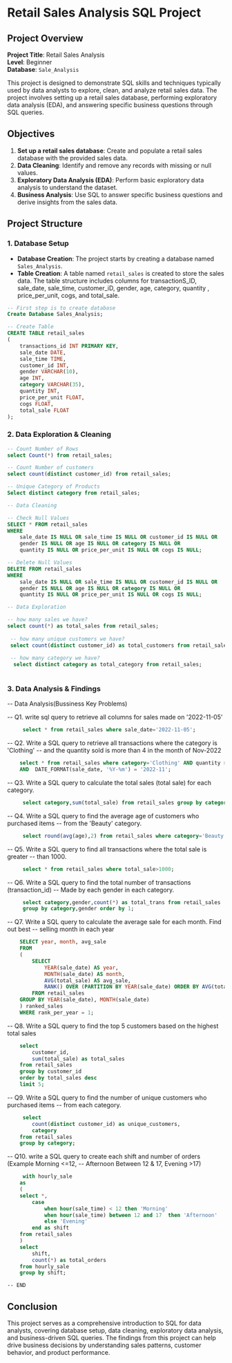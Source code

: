# Retail Sales Analysis SQL Project

## Project Overview

**Project Title**: Retail Sales Analysis  
**Level**: Beginner  
**Database**: `Sale_Analysis`

This project is designed to demonstrate SQL skills and techniques typically used by data analysts to explore, clean, and analyze retail sales data. The project involves setting up a retail sales database, performing exploratory data analysis (EDA), and answering specific business questions through SQL queries.

## Objectives

1. **Set up a retail sales database**: Create and populate a retail sales database with the provided sales data.
2. **Data Cleaning**: Identify and remove any records with missing or null values.
3. **Exploratory Data Analysis (EDA)**: Perform basic exploratory data analysis to understand the dataset.
4. **Business Analysis**: Use SQL to answer specific business questions and derive insights from the sales data.

## Project Structure

### 1. Database Setup

- **Database Creation**: The project starts by creating a database named `Sales_Analysis`.
- **Table Creation**: A table named `retail_sales` is created to store the sales data. The table structure includes columns for transactionS_ID, sale_date, sale_time, customer_iD, gender, age, category, quantity , price_per_unit, cogs, and total_sale.

```sql
-- First step is to create database
Create Database Sales_Analysis;

-- Create Table
CREATE TABLE retail_sales
(
    transactions_id INT PRIMARY KEY,
    sale_date DATE,	
    sale_time TIME,
    customer_id INT,	
    gender VARCHAR(10),
    age INT,
    category VARCHAR(35),
    quantity INT,
    price_per_unit FLOAT,	
    cogs FLOAT,
    total_sale FLOAT
);
```

### 2. Data Exploration & Cleaning

```sql
-- Count Number of Rows
select Count(*) from retail_sales;

-- Count Number of customers
select count(distinct customer_id) from retail_sales;

-- Unique Category of Products
Select distinct category from retail_sales;

-- Data Cleaning

-- Check Null Values
SELECT * FROM retail_sales
WHERE 
    sale_date IS NULL OR sale_time IS NULL OR customer_id IS NULL OR 
    gender IS NULL OR age IS NULL OR category IS NULL OR 
    quantity IS NULL OR price_per_unit IS NULL OR cogs IS NULL;

-- Delete Null Values
DELETE FROM retail_sales
WHERE 
    sale_date IS NULL OR sale_time IS NULL OR customer_id IS NULL OR 
    gender IS NULL OR age IS NULL OR category IS NULL OR 
    quantity IS NULL OR price_per_unit IS NULL OR cogs IS NULL;

-- Data Exploration

-- how many sales we have?
select count(*) as total_sales from retail_sales;
    
 -- how many unique customers we have?
 select count(distinct customer_id) as total_customers from retail_sales;
 
 -- how many category we have?
  select distinct category as total_category from retail_sales;
    
```

### 3. Data Analysis & Findings

-- Data Analysis(Bussiness Key Problems)
  
-- Q1. write sql query to retrieve all columns for sales made on '2022-11-05'
```sql
     select * from retail_sales where sale_date='2022-11-05';
```
-- Q2. Write a SQL query to retrieve all transactions where the category is 'Clothing' 
-- and the quantity sold is more than 4 in the month of Nov-2022
```sql
    select * from retail_sales where category='Clothing' AND quantity > 2
	AND  DATE_FORMAT(sale_date, '%Y-%m') = '2022-11';
```
 
-- Q3. Write a SQL query to calculate the total sales (total sale) for each category.
```sql
     select category,sum(total_sale) from retail_sales group by category;
```

-- Q4. Write a SQL query to find the average age of customers who purchased items 
-- from the 'Beauty' category.
```sql	
     select round(avg(age),2) from retail_sales where category='Beauty';
```

-- Q5. Write a SQL query to find all transactions where the total sale is greater 
--  than 1000.
```sql
     select * from retail_sales where total_sale>1000;
```

-- Q6. Write a SQL query to find the total number of transactions (transaction_id) 
-- Made by each gender in each category. 
```sql
     select category,gender,count(*) as total_trans from retail_sales
     group by category,gender order by 1;
```

-- Q7. Write a SQL query to calculate the average sale for each month. Find out best 
-- selling month in each year
```sql
	SELECT year, month, avg_sale
	FROM 
    (
		SELECT 
			YEAR(sale_date) AS year,
			MONTH(sale_date) AS month,
			AVG(total_sale) AS avg_sale,
			RANK() OVER (PARTITION BY YEAR(sale_date) ORDER BY AVG(total_sale) DESC) AS rank_per_year
		FROM retail_sales
    GROUP BY YEAR(sale_date), MONTH(sale_date)
	) ranked_sales
	WHERE rank_per_year = 1;
```

-- Q8. Write a SQL query to find the top 5 customers based on the highest total sales
```sql
    select  
		customer_id,
        sum(total_sale) as total_sales
    from retail_sales 
    group by customer_id 
    order by total_sales desc
    limit 5;
```	
-- Q9. Write a SQL query to find the number of unique customers who purchased items 
-- from each category.
```sql
     select  
		count(distinct customer_id) as unique_customers,
        category
    from retail_sales
    group by category; 
```

-- Q10. write a SQL query to create each shift and number of orders (Example Morning <=12,
-- Afternoon Between 12 & 17, Evening >17)
```sql	
     with hourly_sale
    as
    (
    select *,
		case
			when hour(sale_time) < 12 then 'Morning'
            when hour(sale_time) between 12 and 17  then 'Afternoon'
            else 'Evening'
		end as shift
    from retail_sales
	)
	select 
		shift,
		count(*) as total_orders
    from hourly_sale
    group by shift;
```
    -- END


## Conclusion

This project serves as a comprehensive introduction to SQL for data analysts, covering database setup, data cleaning, exploratory data analysis, and business-driven SQL queries. 
The findings from this project can help drive business decisions by understanding sales patterns, customer behavior, and product performance.


